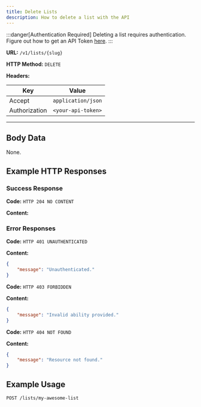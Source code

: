 ```yaml
---
title: Delete Lists
description: How to delete a list with the API
---
```


:::danger[Authentication Required]
Deleting a list requires authentication. Figure out how to get an API Token [here](/basics/authentication).
:::

**URL:** `/v1/lists/{slug}`

**HTTP Method:** `DELETE`

**Headers:**

| Key           | Value              |
| ------------- | ------------------ |
| Accept        | `application/json` |
| Authorization | `<your-api-token>` |

---

## Body Data

None.

## Example HTTP Responses

### Success Response

**Code:** `HTTP 204 NO CONTENT`

**Content:**

### Error Responses

**Code:** `HTTP 401 UNAUTHENTICATED`

**Content:**

```json
{
    "message": "Unauthenticated."
}
```

**Code:** `HTTP 403 FORBIDDEN`

**Content:**

```json
{
    "message": "Invalid ability provided."
}
```

**Code:** `HTTP 404 NOT FOUND`

**Content:**

```json
{
    "message": "Resource not found."
}
```

## Example Usage

`POST /lists/my-awesome-list`

```

```
